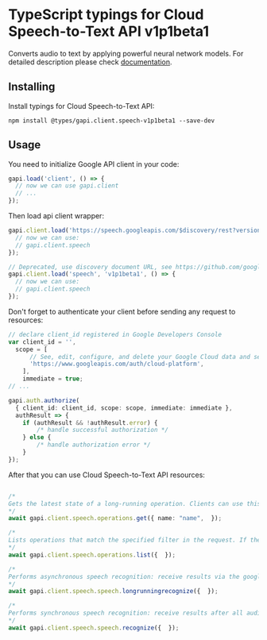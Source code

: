 # TypeScript typings for Cloud Speech-to-Text API v1p1beta1

Converts audio to text by applying powerful neural network models.
For detailed description please check [documentation](https://cloud.google.com/speech-to-text/docs/quickstart-protocol).

## Installing

Install typings for Cloud Speech-to-Text API:

```
npm install @types/gapi.client.speech-v1p1beta1 --save-dev
```

## Usage

You need to initialize Google API client in your code:

```typescript
gapi.load('client', () => {
  // now we can use gapi.client
  // ...
});
```

Then load api client wrapper:

```typescript
gapi.client.load('https://speech.googleapis.com/$discovery/rest?version=v1p1beta1', () => {
  // now we can use:
  // gapi.client.speech
});
```

```typescript
// Deprecated, use discovery document URL, see https://github.com/google/google-api-javascript-client/blob/master/docs/reference.md#----gapiclientloadname----version----callback--
gapi.client.load('speech', 'v1p1beta1', () => {
  // now we can use:
  // gapi.client.speech
});
```

Don't forget to authenticate your client before sending any request to resources:

```typescript
// declare client_id registered in Google Developers Console
var client_id = '',
  scope = [
      // See, edit, configure, and delete your Google Cloud data and see the email address for your Google Account.
      'https://www.googleapis.com/auth/cloud-platform',
    ],
    immediate = true;
// ...

gapi.auth.authorize(
  { client_id: client_id, scope: scope, immediate: immediate },
  authResult => {
    if (authResult && !authResult.error) {
        /* handle successful authorization */
    } else {
        /* handle authorization error */
    }
});
```

After that you can use Cloud Speech-to-Text API resources: <!-- TODO: make this work for multiple namespaces -->

```typescript

/*
Gets the latest state of a long-running operation. Clients can use this method to poll the operation result at intervals as recommended by the API service.
*/
await gapi.client.speech.operations.get({ name: "name",  });

/*
Lists operations that match the specified filter in the request. If the server doesn't support this method, it returns `UNIMPLEMENTED`.
*/
await gapi.client.speech.operations.list({  });

/*
Performs asynchronous speech recognition: receive results via the google.longrunning.Operations interface. Returns either an `Operation.error` or an `Operation.response` which contains a `LongRunningRecognizeResponse` message. For more information on asynchronous speech recognition, see the [how-to](https://cloud.google.com/speech-to-text/docs/async-recognize).
*/
await gapi.client.speech.speech.longrunningrecognize({  });

/*
Performs synchronous speech recognition: receive results after all audio has been sent and processed.
*/
await gapi.client.speech.speech.recognize({  });
```

